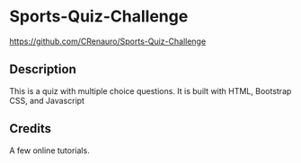 # Sports-Quiz-Challenge
https://github.com/CRenauro/Sports-Quiz-Challenge

## Description 

This is a quiz with multiple choice questions.
It is built with HTML, Bootstrap CSS, and Javascript


## Credits

A few online tutorials.